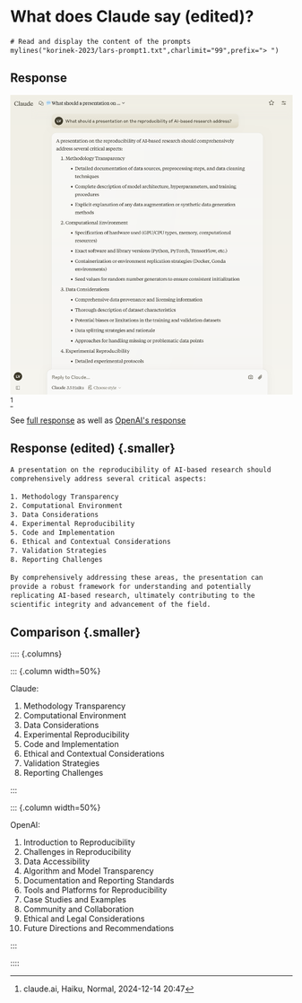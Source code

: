 # What does Claude say (edited)? 

```{r}
# Read and display the content of the prompts
mylines("korinek-2023/lars-prompt1.txt",charlimit="99",prefix="> ")
```

## Response

![Claude's response](images/claude-prompt1-20241214.png)[^claude1]

See [full response](index.html#/what-did-claude-say) as well as [OpenAI's response](index.html#/what-did-openai-say)
[^claude1]: claude.ai, Haiku, Normal, 2024-12-14 20:47

## Response (edited) {.smaller}

```
A presentation on the reproducibility of AI-based research should comprehensively address several critical aspects:

1. Methodology Transparency
2. Computational Environment
3. Data Considerations
4. Experimental Reproducibility
5. Code and Implementation
6. Ethical and Contextual Considerations
7. Validation Strategies
8. Reporting Challenges

By comprehensively addressing these areas, the presentation can provide a robust framework for understanding and potentially replicating AI-based research, ultimately contributing to the scientific integrity and advancement of the field.
```

## Comparison {.smaller}

:::: {.columns}

::: {.column width=50%}

Claude:

1. Methodology Transparency
2. Computational Environment
3. Data Considerations
4. Experimental Reproducibility
5. Code and Implementation
6. Ethical and Contextual Considerations
7. Validation Strategies
8. Reporting Challenges

:::

::: {.column width=50%}

OpenAI:

1. Introduction to Reproducibility
2. Challenges in Reproducibility
3. Data Accessibility
4. Algorithm and Model Transparency
5. Documentation and Reporting Standards
6. Tools and Platforms for Reproducibility
7. Case Studies and Examples
8. Community and Collaboration
9. Ethical and Legal Considerations
10. Future Directions and Recommendations

:::

::::
